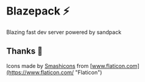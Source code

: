 # Blazepack ⚡

Blazing fast dev server powered by sandpack

## Thanks 🙏

Icons made by [Smashicons](https://smashicons.com/ "Smashicons") from [www.flaticon.com](https://www.flaticon.com/ "Flaticon")
